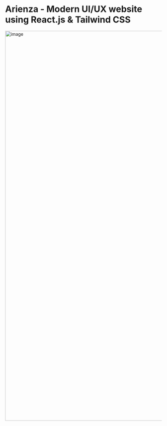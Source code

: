 # Arienza - Modern UI/UX website using React.js & Tailwind CSS

<img width="1255" alt="image" src="https://user-images.githubusercontent.com/93357792/218412498-f844bb0b-4bd1-4ac5-adca-d0b4e1acea3a.png">

